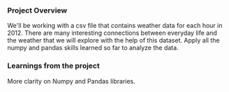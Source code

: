 ### Project Overview

 We'll be working with a csv file that contains weather data for each hour in 2012. There are many interesting connections between everyday life and the weather that we will explore with the help of this dataset. Apply all the numpy and pandas skills learned so far to analyze the data.


### Learnings from the project

 More clarity on Numpy and Pandas libraries. 


